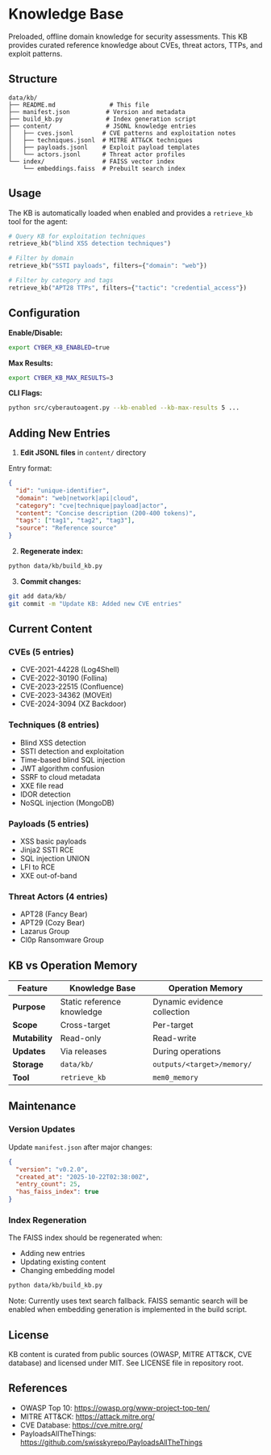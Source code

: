 # Knowledge Base

Preloaded, offline domain knowledge for security assessments. This KB provides curated reference knowledge about CVEs, threat actors, TTPs, and exploit patterns.

## Structure

```
data/kb/
├── README.md               # This file
├── manifest.json          # Version and metadata
├── build_kb.py            # Index generation script
├── content/               # JSONL knowledge entries
│   ├── cves.jsonl        # CVE patterns and exploitation notes
│   ├── techniques.jsonl  # MITRE ATT&CK techniques
│   ├── payloads.jsonl    # Exploit payload templates
│   └── actors.jsonl      # Threat actor profiles
└── index/                # FAISS vector index
    └── embeddings.faiss  # Prebuilt search index
```

## Usage

The KB is automatically loaded when enabled and provides a `retrieve_kb` tool for the agent:

```python
# Query KB for exploitation techniques
retrieve_kb("blind XSS detection techniques")

# Filter by domain
retrieve_kb("SSTI payloads", filters={"domain": "web"})

# Filter by category and tags
retrieve_kb("APT28 TTPs", filters={"tactic": "credential_access"})
```

## Configuration

**Enable/Disable:**
```bash
export CYBER_KB_ENABLED=true
```

**Max Results:**
```bash
export CYBER_KB_MAX_RESULTS=3
```

**CLI Flags:**
```bash
python src/cyberautoagent.py --kb-enabled --kb-max-results 5 ...
```

## Adding New Entries

1. **Edit JSONL files** in `content/` directory

Entry format:
```json
{
  "id": "unique-identifier",
  "domain": "web|network|api|cloud",
  "category": "cve|technique|payload|actor",
  "content": "Concise description (200-400 tokens)",
  "tags": ["tag1", "tag2", "tag3"],
  "source": "Reference source"
}
```

2. **Regenerate index:**
```bash
python data/kb/build_kb.py
```

3. **Commit changes:**
```bash
git add data/kb/
git commit -m "Update KB: Added new CVE entries"
```

## Current Content

### CVEs (5 entries)
- CVE-2021-44228 (Log4Shell)
- CVE-2022-30190 (Follina)
- CVE-2023-22515 (Confluence)
- CVE-2023-34362 (MOVEit)
- CVE-2024-3094 (XZ Backdoor)

### Techniques (8 entries)
- Blind XSS detection
- SSTI detection and exploitation
- Time-based blind SQL injection
- JWT algorithm confusion
- SSRF to cloud metadata
- XXE file read
- IDOR detection
- NoSQL injection (MongoDB)

### Payloads (5 entries)
- XSS basic payloads
- Jinja2 SSTI RCE
- SQL injection UNION
- LFI to RCE
- XXE out-of-band

### Threat Actors (4 entries)
- APT28 (Fancy Bear)
- APT29 (Cozy Bear)
- Lazarus Group
- Cl0p Ransomware Group

## KB vs Operation Memory

| Feature | Knowledge Base | Operation Memory |
|---------|---------------|------------------|
| **Purpose** | Static reference knowledge | Dynamic evidence collection |
| **Scope** | Cross-target | Per-target |
| **Mutability** | Read-only | Read-write |
| **Updates** | Via releases | During operations |
| **Storage** | `data/kb/` | `outputs/<target>/memory/` |
| **Tool** | `retrieve_kb` | `mem0_memory` |

## Maintenance

### Version Updates

Update `manifest.json` after major changes:

```json
{
  "version": "v0.2.0",
  "created_at": "2025-10-22T02:38:00Z",
  "entry_count": 25,
  "has_faiss_index": true
}
```

### Index Regeneration

The FAISS index should be regenerated when:
- Adding new entries
- Updating existing content
- Changing embedding model

```bash
python data/kb/build_kb.py
```

Note: Currently uses text search fallback. FAISS semantic search will be enabled when embedding generation is implemented in the build script.

## License

KB content is curated from public sources (OWASP, MITRE ATT&CK, CVE database) and licensed under MIT. See LICENSE file in repository root.

## References

- OWASP Top 10: https://owasp.org/www-project-top-ten/
- MITRE ATT&CK: https://attack.mitre.org/
- CVE Database: https://cve.mitre.org/
- PayloadsAllTheThings: https://github.com/swisskyrepo/PayloadsAllTheThings
